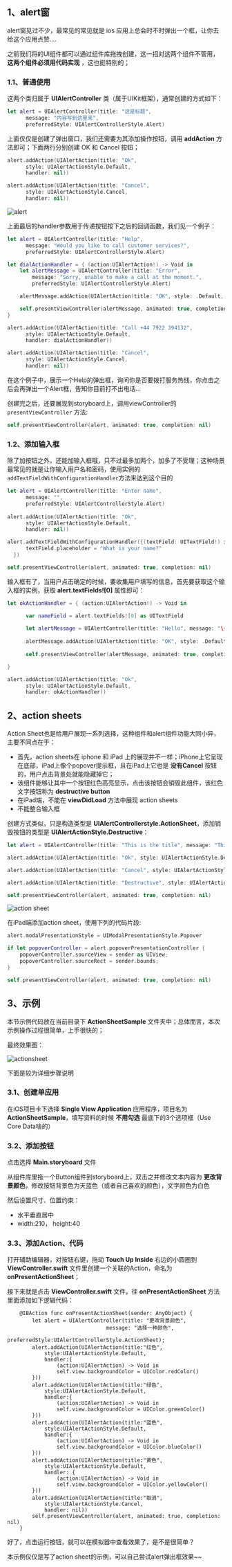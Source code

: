 
## 1、alert窗
alert窗见过不少，最常见的常见就是 ios 应用上总会时不时弹出一个框，让你去给这个应用点赞....

之前我们将的UI组件都可以通过组件库拖拽创建，这一招对这两个组件不管用，**这两个组件必须用代码实现** ，这也挺特别的；

### 1.1、普通使用

这两个类归属于 **UIAlertController** 类（属于UIKit框架），通常创建的方式如下：

```swift
let alert = UIAlertController(title: "这是标题", 
      message: "内容写到这里来", 
      preferredStyle: UIAlertControllerStyle.Alert)
```

上面仅仅是创建了弹出窗口，我们还需要为其添加操作按钮，调用 **addAction** 方法即可；下面两行分别创建 OK 和 Cancel 按钮；

```swift
alert.addAction(UIAlertAction(title: "Ok", 
      style: UIAlertActionStyle.Default,
      handler: nil))

alert.addAction(UIAlertAction(title: "Cancel", 
      style: UIAlertActionStyle.Cancel,
      handler: nil))
```

![alert](https://lh3.googleusercontent.com/-4gLMGQ1ahr4/Vzb1ZPuujYI/AAAAAAAACo0/vrxulGvYe9E_-Gf3zp-se3_ucO-46bUcgCCo/s800/2016-05-14_17-49-34.png)

上面最后的handler参数用于传递按钮按下之后的回调函数，我们见一个例子：

```swift
let alert = UIAlertController(title: "Help", 
      message: "Would you like to call customer services?", 
      preferredStyle: UIAlertControllerStyle.Alert)

let dialActionHandler = { (action:UIAlertAction!) -> Void in 
    let alertMessage = UIAlertController(title: "Error",      
        message: "Sorry, unable to make a call at the moment.",
        preferredStyle: UIAlertControllerStyle.Alert)

    alertMessage.addAction(UIAlertAction(title: "OK", style: .Default, handler: nil))

    self.presentViewController(alertMessage, animated: true, completion: nil)
}

alert.addAction(UIAlertAction(title: "Call +44 7922 394132", 
      style: UIAlertActionStyle.Default, 
      handler: dialActionHandler))

alert.addAction(UIAlertAction(title: "Cancel", 
      style: UIAlertActionStyle.Cancel, 
      handler: nil))
```

在这个例子中，展示一个Help的弹出框，询问你是否要拨打服务热线，你点击之后会再弹出一个Alert框，告知你目前打不出电话...

创建完之后，还要展现到storyboard上，调用viewController的 `presentViewController` 方法:

```swift
self.presentViewController(alert, animated: true, completion: nil)
```

### 1.2、添加输入框

除了加按钮之外，还能加输入框哦，只不过最多加两个，加多了不受理；这种场景最常见的就是让你输入用户名和密码，使用实例的 `addTextFieldWithConfigurationHandler`方法来达到这个目的

```swift
let alert = UIAlertController(title: "Enter name", 
      message: "", 
      preferredStyle: UIAlertControllerStyle.Alert)
                              
alert.addAction(UIAlertAction(title: "Ok", 
      style: UIAlertActionStyle.Default, 
      handler: nil))

alert.addTextFieldWithConfigurationHandler({(textField: UITextField!) in 
      textField.placeholder = "What is your name?" 
  })

self.presentViewController(alert, animated: true, completion: nil)
```

输入框有了，当用户点击确定的时候，要收集用户填写的信息，首先要获取这个输入框的实例，获取 **alert.textFields![0]** 属性即可：

```swift
let okActionHandler = { (action:UIAlertAction!) -> Void in

      var nameField = alert.textFields![0] as UITextField
      
      let alertMessage = UIAlertController(title: "Hello", message: "\(nameField.text)", preferredStyle: UIAlertControllerStyle.Alert)
      
      alertMessage.addAction(UIAlertAction(title: "OK", style: .Default, handler: nil)) 
      
      self.presentViewController(alertMessage, animated: true, completion: nil)

}

alert.addAction(UIAlertAction(title: "Ok",            
      style: UIAlertActionStyle.Default, 
      handler: okActionHandler))
```

## 2、action sheets

Action Sheet也是给用户展现一系列选择，这种组件和alert组件功能大同小异，主要不同点在于：

 - 首先，action sheets在 iphone 和 iPad 上的展现并不一样；iPhone上它呈现在底部，iPad上像个popover提示框，且在iPad上它也是 **没有Cancel** 按钮的，用户点击背景处就能隐藏掉它；
 - 该组件能够让其中一个按钮红色高亮显示，点击该按钮会销毁此组件，该红色文字按钮称为 **destructive button**
 - 在iPad端，不能在 **viewDidLoad** 方法中展现 action sheets
 - 不能整合输入框
 
创建方式类似，只是构造类型是 **UIAlertControllerstyle.ActionSheet**，添加销毁按钮的类型是 **UIAlertActionStyle.Destructive**：

```swift
let alert = UIAlertController(title: "This is the title", message: "This is the message", preferredStyle: UIAlertControllerStyle.ActionSheet)

alert.addAction(UIAlertAction(title: "Ok", style: UIAlertActionStyle.Default, handler: nil))

alert.addAction(UIAlertAction(title: "Cancel", style: UIAlertActionStyle.Cancel, handler: nil))

alert.addAction(UIAlertAction(title: "Destructive", style: UIAlertActionStyle.Destructive, handler: nil))

self.presentViewController(alert, animated: true, completion: nil)
```

![action sheet](https://lh3.googleusercontent.com/-9B5zcv9THII/Vzb1ZH_P3WI/AAAAAAAACo4/7FLEn3-nQgQqvMd08n2vEMl2iH7CPfoAACCo/s800/2016-05-14_17-51-59.png)

在iPad端添加action sheet，使用下列的代码片段:

```swift
alert.modalPresentationStyle = UIModalPresentationStyle.Popover

if let popoverController = alert.popoverPresentationController { 
    popoverController.sourceView = sender as UIView; 
    popoverController.sourceRect = sender.bounds; 
}

self.presentViewController(alert, animated: true, completion: nil)
```

## 3、示例

本节示例代码放在当前目录下 **ActionSheetSample** 文件夹中；总体而言，本次示例操作过程很简单，上手很快的；

最终效果图：

![actionsheet](https://lh3.googleusercontent.com/-mbGKNp3OTeU/Vzbu3ZWxqqI/AAAAAAAACok/VZRCkAk8TV4BWmYn8-YXcqWueMODhUsYgCCo/s800/actionsheet.gif)

下面是较为详细步骤说明

### 3.1、创建单应用

在iOS项目卡下选择 **Single View Application** 应用程序，项目名为 **ActionSheetSample**，填写资料的时候 **不用勾选** 最底下的3个选项框（Use Core Data啥的）

### 3.2、添加按钮

点击选择 **Main.storyboard** 文件

从组件库里拖一个Button组件到storyboard上，双击之并修改文本内容为 **更改背景颜色**，修改按钮背景色为天蓝色（或者自己喜欢的颜色），文字颜色为白色

然后设置尺寸、位置约束：
 - 水平垂直居中
 - width:210， height:40
 

### 3.3、添加Action、代码

打开辅助编辑器，对按钮右键，拖动 **Touch Up Inside** 右边的小圆圈到 **ViewController.swift** 文件里创建一个关联的Action，命名为 **onPresentActionSheet**；

接下来就是点击 **ViewController.swift** 文件，往 **onPresentActionSheet** 方法里面添加如下逻辑代码：

```shell
    @IBAction func onPresentActionSheet(sender: AnyObject) {
        let alert = UIAlertController(title: "更改背景颜色",
                                message: "选择一种颜色",
                                preferredStyle:UIAlertControllerStyle.ActionSheet);
        alert.addAction(UIAlertAction(title:"红色",
            style:UIAlertActionStyle.Default,
            handler:{
                (action:UIAlertAction) -> Void in
                self.view.backgroundColor = UIColor.redColor()
        }))
        alert.addAction(UIAlertAction(title:"绿色",
            style:UIAlertActionStyle.Default,
            handler:{
                (action:UIAlertAction) -> Void in
                self.view.backgroundColor = UIColor.greenColor()
        }))
        alert.addAction(UIAlertAction(title:"蓝色",
            style:UIAlertActionStyle.Default,
            handler:{
                (action:UIAlertAction) -> Void in
                self.view.backgroundColor = UIColor.blueColor()
        }))
        alert.addAction(UIAlertAction(title:"黄色",
            style:UIAlertActionStyle.Default,
            handler: {
                (action:UIAlertAction) -> Void in
                self.view.backgroundColor = UIColor.yellowColor()
        }))
        alert.addAction(UIAlertAction(title:"取消",
            style:UIAlertActionStyle.Cancel,
            handler: nil))
        self.presentViewController(alert, animated: true, completion: nil)
    }
```

好了，点击运行按钮，就可以在模拟器中查看效果了，是不是很简单？

本示例仅仅是写了action sheet的示例，可以自己尝试alert弹出框效果~~
